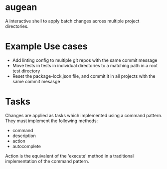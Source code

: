 # augean

A interactive shell to apply batch changes across multiple project directories.

# Example Use cases

* Add linting config to multiple git repos with the same commit message
* Move tests in tests in individual directories to a matching path in a root test directory
* Reset the package-lock.json file, and commit it in all projects with the same commit mesasge

# Tasks

Changes are applied as tasks which implemented using a command pattern. They must implement the following methods:

* command
* description
* action
* autocomplete

Action is the equivalent of the 'execute' method in a traditional implementation of the command pattern.
